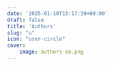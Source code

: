 ```yaml
---
date: '2025-01-10T15:17:39+08:00'
draft: false
title: 'Authors'
slug: "u"
icon: "user-circle"
cover:
    image: authors-en.png
---
```

